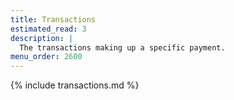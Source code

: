 ```yaml
---
title: Transactions
estimated_read: 3
description: |
  The transactions making up a specific payment.
menu_order: 2600
---
```


{% include transactions.md %}
